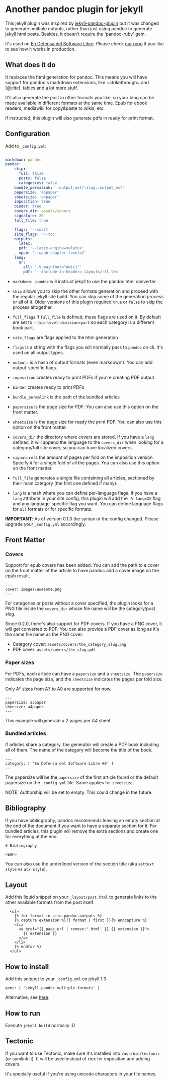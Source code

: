 # Another pandoc plugin for jekyll

This jekyll plugin was inspired by [jekyll-pandoc-plugin][1] but it was changed
to generate multiple outputs, rather than just using pandoc to generate jekyll
html posts. Besides, it doesn't require the 'pandoc-ruby' gem.

It's used on [En Defensa del Software Libre][0]. Please check [our
repo](https://github.com/edsl/endefensadelsl.org) if you like to see how
it works in production.

[0]: http://endefensadelsl.org
[1]: https://github.com/dsanson/jekyll-pandoc-plugin


## What does it do

It replaces the html generation for pandoc. This means you will have
support for pandoc's markdown extensions, like ~strikethrough~ and
[@cite], tables and [a lot more stuff](http://pandoc.org/README.html).

It'll also generate the post in other formats you like, so your
blog can be made available in different formats at the same time. Epub
for ebook readers, mediawiki for copy&paste to wikis, etc.

If instructed, this plugin will also generate pdfs in ready for print
format.


## Configuration

Add to `_config.yml`:

```yaml

markdown: pandoc
pandoc:
    skip:
      full: false
      posts: false
      categories: false
    bundle_permalink: ':output_ext/:slug.:output_ext'
    papersize: 'a5paper'
    sheetsize: 'a4paper'
    imposition: true
    binder: true
    covers_dir: assets/covers
    signature: 20
    full_file: true

    flags: '--smart'
    site_flags: '--toc'
    outputs:
      latex:
      pdf: '--latex-engine=xelatex'
      epub: '--epub-chapter-level=2'
    lang:
      ar:
        all: '-V mainfont="Amiri"'
        pdf: '--include-in-header=_layouts/rtl.tex'
```

* `markdown: pandoc` will instruct jekyll to use the pandoc html
  converter.

* `skip` allows you to skip the other formats generation and proceed
  with the regular jekyll site build.  You can skip some of the
  generation process or all of it.  Older versions of this plugin
  required `true` or `false` to skip the process altogether.

* `full_flags` if `full_file` is defined, these flags are used on it.
  By default are set to `--top-level-division=part` so each category is
  a different book part.

* `site_flags` are flags applied to the html generation

* `flags` is a string with the flags you will normally pass to `pandoc` on cli.
  It's used on all output types.

* `outputs` is a hash of output formats (even markdown!). You can add
  output-specific flags.

* `imposition` creates ready to print PDFs if you're creating PDF
  output.

* `binder` creates ready to print PDFs 

* `bundle_permalink` is the path of the bundled articles

* `papersize` is the page size for PDF.  You can also use this option on
  the front matter.

* `sheetsize` is the page size for ready the print PDF.  You can also
  use this option on the front matter.

* `covers_dir` the directory where covers are stored.  If you have a
  `lang` defined, it will append the language to the `covers_dir` when
  looking for a category/full site cover, so you can have localized
  covers.

* `signature` is the amount of pages per fold on the imposition version.
  Specify `0` for a single fold of all the pages.  You can also use this
  option on the front matter.

* `full_file` generates a single file containing all articles, sectioned
  by their main category (the first one defined if many).

* `lang` is a hash where you can define per-language flags.  If you have
  a `lang` attribute in your site config, this plugin will add the
  `-V lang=XX` flag and any language-specific flag you want.  You can
  define language flags for `all` formats or for specific formats.

**IMPORTANT**: As of version 0.1.0 the syntax of the config changed.
Please upgrade your `_config.yml` accordingly.


## Front Matter

### Covers

Support for epub covers has been added.  You can add the path to
a cover on the front matter of the article to have pandoc add a cover
image on the epub result.

    ---
    cover: images/awesome.png
    ---

For categories or posts without a cover specified, the plugin looks for
a PNG file inside the `covers_dir` whose file name will be the
category/post slug.

Since 0.2.0, there's also support for PDF covers.  If you have a PNG
cover, it will get converted to PDF.  You can also provide a PDF cover
as long as it's the same file name as the PNG cover.

* Category cover: `assets/covers/the_category_slug.png`
* PDF cover: `assets/covers/the_slug.pdf`

### Paper sizes

For PDFs, each article can have a `papersize` and a `sheetsize`.  The
`papersize` indicates the page size, and the `sheetsize` indicates the
pages per fold size.

Only A* sizes from A7 to A0 are supported for now.

    ---
    papersize: a5paper
    sheesize: a4paper
    ---

This example will generate a 2 pages per A4 sheet.

### Bundled articles

If articles share a category, the generator will create a PDF book
including all of them.  The name of the category will become the title
of the book.

    ---
    category: [ 'En Defensa del Software Libre #0' ]
    ---

The papersize will be the `papersize` of the first article found or the
default papersize on the `_config.yml` file.  Same applies for
`sheetsize`.

NOTE: Authorship will be set to empty.  This could change in the future.

## Bibliography

If you have bibliography, pandoc recommends leaving an empty
section at the end of the document if you want to have a separate
section for it. For bundled articles, this plugin will remove the extra
sections and create one for everything at the end.

    # Bibliography
    
    <EOF>

You can also use the underlined version of the section title (aka
`settext style` vs `atx style`).


## Layout

Add this liquid snippet on your `_layout/post.html` to generate links to the
other available formats from the post itself:

      <ul>
        {% for format in site.pandoc.outputs %}
        {% capture extension %}{{ format | first }}{% endcapture %}
        <li>
          <a href="{{ page.url | remove:'.html' }}.{{ extension }}">
            {{ extension }}
          </a>
        </li>
        {% endfor %}
      </ul>

## How to install

Add this snippet to your `_config.yml` on jekyll 1.3

    gems: [ 'jekyll-pandoc-multiple-formats' ]

Alternative, see
[here](https://github.com/fauno/jekyll-pandoc-multiple-formats/issues/7).


## How to run

Execute `jekyll build` normally :D

## Tectonic

If you want to use Tectonic, make sure it's installed into
`/usr/bin/tectonic` (or symlink it).  It will be used instead of rtex
for imposition and adding covers.

It's specially useful if you're using unicode characters in your file
names.
